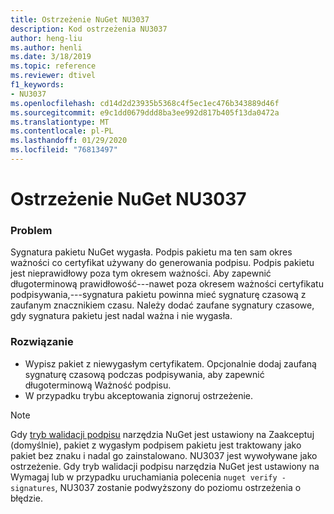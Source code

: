 ```yaml
---
title: Ostrzeżenie NuGet NU3037
description: Kod ostrzeżenia NU3037
author: heng-liu
ms.author: henli
ms.date: 3/18/2019
ms.topic: reference
ms.reviewer: dtivel
f1_keywords:
- NU3037
ms.openlocfilehash: cd14d2d23935b5368c4f5ec1ec476b343889d46f
ms.sourcegitcommit: e9c1dd0679ddd8ba3ee992d817b405f13da0472a
ms.translationtype: MT
ms.contentlocale: pl-PL
ms.lasthandoff: 01/29/2020
ms.locfileid: "76813497"
---
```

# <a name="nuget-warning-nu3037"></a>Ostrzeżenie NuGet NU3037

### <a name="issue"></a>Problem

Sygnatura pakietu NuGet wygasła.
Podpis pakietu ma ten sam okres ważności co certyfikat używany do generowania podpisu. Podpis pakietu jest nieprawidłowy poza tym okresem ważności.
Aby zapewnić długoterminową prawidłowość---nawet poza okresem ważności certyfikatu podpisywania,---sygnatura pakietu powinna mieć sygnaturę czasową z zaufanym znacznikiem czasu. Należy dodać zaufane sygnatury czasowe, gdy sygnatura pakietu jest nadal ważna i nie wygasła.


### <a name="solution"></a>Rozwiązanie

* Wypisz pakiet z niewygasłym certyfikatem. Opcjonalnie dodaj zaufaną sygnaturę czasową podczas podpisywania, aby zapewnić długoterminową Ważność podpisu.
* W przypadku trybu akceptowania zignoruj ostrzeżenie.

> [!Note]
> Gdy [tryb walidacji podpisu](../../consume-packages/installing-signed-packages.md#configure-package-signature-requirements) narzędzia NuGet jest ustawiony na Zaakceptuj (domyślnie), pakiet z wygasłym podpisem pakietu jest traktowany jako pakiet bez znaku i nadal go zainstalowano. NU3037 jest wywoływane jako ostrzeżenie. Gdy tryb walidacji podpisu narzędzia NuGet jest ustawiony na Wymagaj lub w przypadku uruchamiania polecenia `nuget verify -signatures`, NU3037 zostanie podwyższony do poziomu ostrzeżenia o błędzie. 
